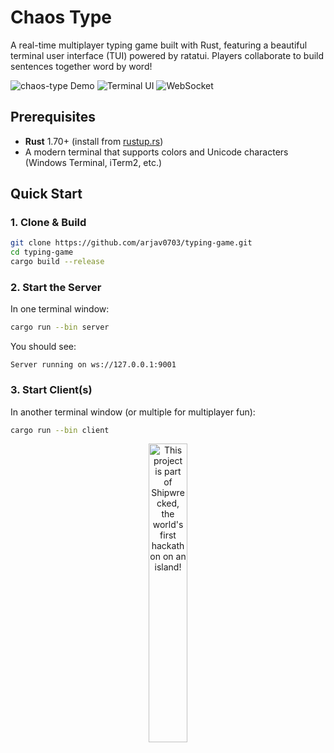# Chaos Type

A real-time multiplayer typing game built with Rust, featuring a beautiful terminal user interface (TUI) powered by ratatui. Players collaborate to build sentences together word by word!

![chaos-type Demo](https://img.shields.io/badge/Rust-🦀-orange) ![Terminal UI](https://img.shields.io/badge/TUI-ratatui-blue) ![WebSocket](https://img.shields.io/badge/Real--time-WebSocket-green)

## Prerequisites

- **Rust** 1.70+ (install from [rustup.rs](https://rustup.rs/))
- A modern terminal that supports colors and Unicode characters (Windows Terminal, iTerm2, etc.)

## Quick Start

### 1. Clone & Build

```bash
git clone https://github.com/arjav0703/typing-game.git
cd typing-game
cargo build --release
```

### 2. Start the Server

In one terminal window:

```bash
cargo run --bin server
```

You should see:
```
Server running on ws://127.0.0.1:9001
```

### 3. Start Client(s)

In another terminal window (or multiple for multiplayer fun):

```bash
cargo run --bin client
```

<div align="center">
  <a href="https://shipwrecked.hackclub.com/?t=ghrm" target="_blank">
    <img src="https://hc-cdn.hel1.your-objectstorage.com/s/v3/739361f1d440b17fc9e2f74e49fc185d86cbec14_badge.png" 
         alt="This project is part of Shipwrecked, the world's first hackathon on an island!" 
         style="width: 35%;">
  </a>
</div>
